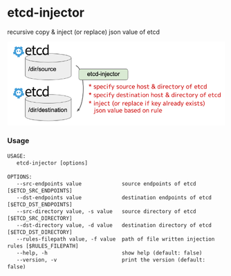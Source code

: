 # etcd-injector

recursive copy & inject (or replace) json value of etcd

![comcept](./images/comcept.png)

### Usage

```
USAGE:
   etcd-injector [options]

OPTIONS:
   --src-endpoints value             source endpoints of etcd [$ETCD_SRC_ENDPOINTS]
   --dst-endpoints value             destination endpoints of etcd [$ETCD_DST_ENDPOINTS]
   --src-directory value, -s value   source directory of etcd [$ETCD_SRC_DIRECTORY]
   --dst-directory value, -d value   destination directory of etcd [$ETCD_DST_DIRECTORY]
   --rules-filepath value, -f value  path of file written injection rules [$RULES_FILEPATH]
   --help, -h                        show help (default: false)
   --version, -v                     print the version (default: false)
```
